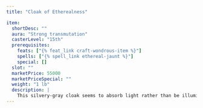 ```yaml
---
title: "Cloak of Etherealness"

item:
  shortDesc: ""
  aura: "Strong transmutation"
  casterLevel: "15th"
  prerequisites:
    feats: ["{% feat_link craft-wondrous-item %}"]
    spells: ["{% spell_link ethereal-jaunt %}"]
    special: []
  slot: ""
  marketPrice: 55000
  marketPriceSpecial: ""
  weight: "1 lb"
  description: |
    This silvery-gray cloak seems to absorb light rather than be illuminated by it. On command, the cloak makes its wearer ethereal (as the {% spell_link ethereal-jaunt %} spell). The effect is dismissible. The cloak works for a total of up to 10 minutes per day. This duration need not be continuous.
---
```

